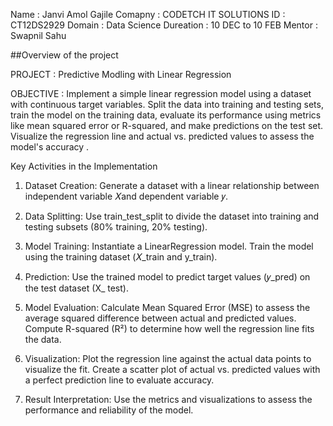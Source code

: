 Name : Janvi Amol Gajile 
Comapny : CODETCH IT SOLUTIONS
ID : CT12DS2929
Domain : Data Science 
Dureation : 10 DEC to 10 FEB 
Mentor : Swapnil Sahu 

##Overview of the project 

PROJECT : Predictive Modling with Linear Regression

OBJECTIVE : Implement a simple linear regression model using a dataset with continuous target variables. 
Split the data into training and testing sets, train the model on the training data, 
evaluate its performance using metrics like mean squared error or R-squared, and make predictions on the test set. 
Visualize the regression line and actual vs. predicted values to assess the model's accuracy .

Key Activities in the Implementation

1) Dataset Creation:
Generate a dataset with a linear relationship between independent variable 𝑋and dependent variable 𝑦.

2) Data Splitting:
Use train_test_split to divide the dataset into training and testing subsets (80% training, 20% testing).

3) Model Training:
Instantiate a LinearRegression model.
Train the model using the training dataset (𝑋_train and  y_train).

4) Prediction:
Use the trained model to predict target values (𝑦_pred) on the test dataset (X_ test).

5) Model Evaluation:
Calculate Mean Squared Error (MSE) to assess the average squared difference between actual and predicted values.
Compute R-squared (R²) to determine how well the regression line fits the data.

6) Visualization:
Plot the regression line against the actual data points to visualize the fit.
Create a scatter plot of actual vs. predicted values with a perfect prediction line to evaluate accuracy.

7) Result Interpretation:
Use the metrics and visualizations to assess the performance and reliability of the model.
